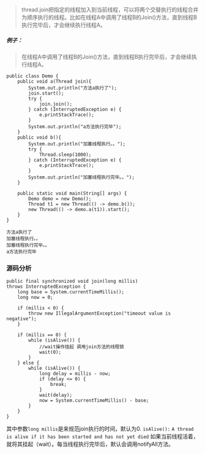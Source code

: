 >thread.join把指定的线程加入到当前线程，可以将两个交替执行的线程合并为顺序执行的线程。比如在线程A中调用了线程B的Join()方法，直到线程B执行完毕后，才会继续执行线程A。

##### 例子：
>在线程A中调用了线程B的Join()方法，直到线程B执行完毕后，才会继续执行线程A。
```
public class Demo {
    public void a(Thread join){
        System.out.println("方法a执行了");
        join.start();
        try {
            join.join();
        } catch (InterruptedException e) {
            e.printStackTrace();
        }
        System.out.println("a方法执行完毕");
    }
    public void b(){
        System.out.println("加塞线程执行。。");
        try {
            Thread.sleep(1000);
        } catch (InterruptedException e) {
            e.printStackTrace();
        }
        System.out.println("加塞线程执行完毕。。");
    }

    public static void main(String[] args) {
        Demo demo = new Demo();
        Thread t1 = new Thread(() -> demo.b());
        new Thread(() -> demo.a(t1)).start();
    }
}
```
```
方法a执行了
加塞线程执行。。
加塞线程执行完毕。。
a方法执行完毕
```

### 源码分析
```
public final synchronized void join(long millis)
throws InterruptedException {
    long base = System.currentTimeMillis();
    long now = 0;

    if (millis < 0) {
        throw new IllegalArgumentException("timeout value is negative");
    }

    if (millis == 0) {
        while (isAlive()) {
            //wait操作挂起 调用join方法的线程锁
            wait(0);
        }
    } else {
        while (isAlive()) {
            long delay = millis - now;
            if (delay <= 0) {
                break;
            }
            wait(delay);
            now = System.currentTimeMillis() - base;
        }
    }
}
```
其中参数`long millis`是来规范join执行的时间，默认为0.
`isAlive():`  `A thread is alive if it has been started and has not yet died`
如果当前线程活着，就将其挂起（wait）。每当线程执行完毕后，默认会调用notifyAll方法。
